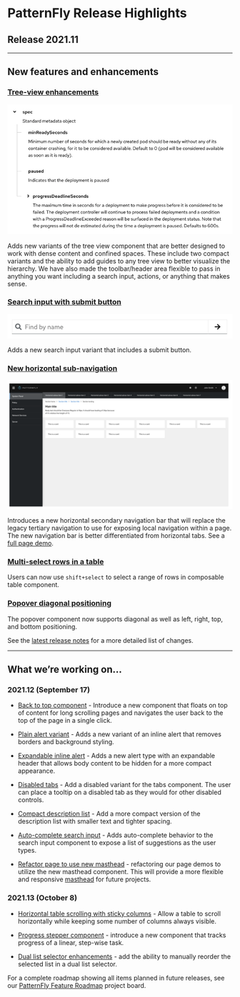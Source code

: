 # PatternFly Release Highlights
## Release 2021.11
----------------------------------------------------------
## New features and enhancements

### [Tree-view enhancements](https://www.patternfly.org/v4/components/tree-view)

![compact tree view with guides](./img/tree-view-compact.png)

Adds new variants of the tree view component that are better designed to work with dense content and confined spaces. These include two compact variants and the ability to add guides to any tree view to better visualize the hierarchy. We have also made the toolbar/header area flexible to pass in anything you want including a search input, actions, or anything that makes sense.

### [Search input with submit button](https://www.patternfly.org/v4/components/search-input#with-submit-button)

![search input with submit](./img/search-with-submit.png)

 Adds a new search input variant that includes a submit button.

### [New horizontal sub-navigation](https://www.patternfly.org/v4/components/navigation#horizontal-subnav)

![page with vertical and horizontal sub-navigation](./img/horizontal-sub-nav.png)

Introduces a new horizontal secondary navigation bar that will replace the legacy tertiary navigation to use for exposing local navigation within a page. The new navigation bar is better differentiated from horizontal tabs. See a [full page demo](https://www.patternfly.org/v4/components/navigation/react-demos#horizontal-subnav).

### [Multi-select rows in a table](https://www.patternfly.org/v4/components/table#composable-selectable)
Users can now use `shift+select` to select a range of rows in composable table component.

### [Popover diagonal positioning](https://www.patternfly.org/v4/components/popover/#advanced)
The popover component now supports diagonal as well as left, right, top, and bottom positioning.

See the [latest release notes](https://www.patternfly.org/v4/developer-resources/release-notes) for a more detailed list of changes.

-----------------------------------------------------------------------------

## What we’re working on...

### 2021.12 (September 17)

* [Back to top component](https://github.com/patternfly/patternfly-react/issues/6166) - Introduce a new component that floats on top of content for long scrolling pages and navigates the user back to the top of the page in a single click.

* [Plain alert variant](https://github.com/patternfly/patternfly-react/issues/6164) - Adds a new variant of an inline alert that removes borders and background styling.

* [Expandable inline alert](https://github.com/patternfly/patternfly-react/issues/5820) - Adds a new alert type with an expandable header that allows body content to be hidden for a more compact appearance.

* [Disabled tabs](https://github.com/patternfly/patternfly-react/issues/6162) - Add a disabled variant for the tabs component. The user can place a tooltip on a disabled tab as they would for other disabled controls.

* [Compact description list](https://github.com/patternfly/patternfly-react/issues/6181) - Add a more compact version of the description list with smaller text and tighter spacing.

* [Auto-complete search input](https://github.com/patternfly/patternfly-react/issues/6210) - Adds auto-complete behavior to the search input component to expose a list of suggestions as the user types.

* [Refactor page to use new masthead](https://github.com/patternfly/patternfly-react/issues/6174) - refactoring our page demos to utilize the new masthead component. This will provide a more flexible and responsive [masthead](https://www.patternfly.org/v4/components/masthead) for future projects.


### 2021.13 (October 8)

* [Horizontal table scrolling with sticky columns](https://github.com/patternfly/patternfly/issues/4218) - Allow a table to scroll horizontally while keeping some number of columns always visible.

* [Progress stepper component](https://github.com/patternfly/patternfly/issues/4214) - introduce a new component that tracks progress of a linear, step-wise task.

* [Dual list selector enhancements](https://github.com/patternfly/patternfly-design/issues/1033) - add the ability to manually reorder the selected list in a dual list selector.

For a complete roadmap showing all items planned in future releases, see our [PatternFly Feature Roadmap](https://github.com/orgs/patternfly/projects/4?fullscreen=true) project board.
